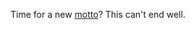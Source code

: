 Time for a new <a href="http://essaysfromexodus.scripting.com/whatIsScriptingNews#previousMottos">motto</a>? This can't end well.
